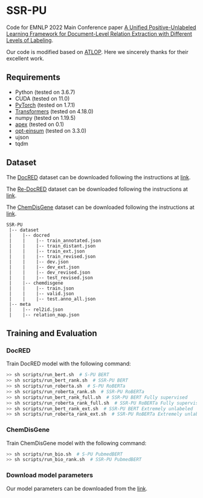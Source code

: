 # SSR-PU
Code for EMNLP 2022 Main Conference paper [A Unified Positive-Unlabeled Learning Framework for Document-Level
Relation Extraction with Different Levels of Labeling](https://arxiv.org/abs/2210.08709).

Our code is modified based on [ATLOP](https://github.com/wzhouad/ATLOP). Here we sincerely thanks for their excellent work.

## Requirements
* Python (tested on 3.6.7)
* CUDA (tested on 11.0)
* [PyTorch](http://pytorch.org/) (tested on 1.7.1)
* [Transformers](https://github.com/huggingface/transformers) (tested on 4.18.0)
* numpy (tested on 1.19.5)
* [apex](https://github.com/NVIDIA/apex) (tested on 0.1)
* [opt-einsum](https://github.com/dgasmith/opt_einsum) (tested on 3.3.0)
* ujson
* tqdm

## Dataset
The [DocRED](https://www.aclweb.org/anthology/P19-1074/) dataset can be downloaded following the instructions at [link](https://github.com/thunlp/DocRED/tree/master/data).

The [Re-DocRED](https://arxiv.org/abs/2205.12696) dataset can be downloaded following the instructions at [link](https://github.com/tonytan48/Re-DocRED).

The [ChemDisGene](https://arxiv.org/abs/2204.06584) dataset can be downloaded following the instructions at [link](https://github.com/chanzuckerberg/ChemDisGene).
```
SSR-PU
 |-- dataset
 |    |-- docred
 |    |    |-- train_annotated.json
 |    |    |-- train_distant.json
 |    |    |-- train_ext.json
 |    |    |-- train_revised.json
 |    |    |-- dev.json
 |    |    |-- dev_ext.json
 |    |    |-- dev_revised.json
 |    |    |-- test_revised.json
 |    |-- chemdisgene
 |    |    |-- train.json
 |    |    |-- valid.json
 |    |    |-- test.anno_all.json
 |-- meta
 |    |-- rel2id.json
 |    |-- relation_map.json
```

## Training and Evaluation
### DocRED
Train DocRED model with the following command:

```bash
>> sh scripts/run_bert.sh  # S-PU BERT
>> sh scripts/run_bert_rank.sh  # SSR-PU BERT
>> sh scripts/run_roberta.sh  # S-PU RoBERTa
>> sh scripts/run_roberta_rank.sh  # SSR-PU RoBERTa
>> sh scripts/run_bert_rank_full.sh  # SSR-PU BERT Fully supervised
>> sh scripts/run_roberta_rank_full.sh  # SSR-PU RoBERTa Fully supervised
>> sh scripts/run_bert_rank_ext.sh  # SSR-PU BERT Extremely unlabeled
>> sh scripts/run_roberta_rank_ext.sh  # SSR-PU RoBERTa Extremely unlabeled
```

### ChemDisGene
Train ChemDisGene model with the following command:
```bash
>> sh scripts/run_bio.sh  # S-PU PubmedBERT
>> sh scripts/run_bio_rank.sh  # SSR-PU PubmedBERT
```

### Download model parameters
Our model parameters can be downloaded from the [link](https://huggingface.co/wwwyyy/SSR-PU_DocRE/tree/main).
